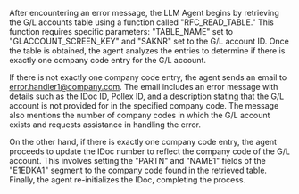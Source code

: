 After encountering an error message, the LLM Agent begins by retrieving the G/L accounts table using a function called "RFC_READ_TABLE." This function requires specific parameters: "TABLE_NAME" set to "GLACCOUNT_SCREEN_KEY" and "SAKNR" set to the G/L account ID. Once the table is obtained, the agent analyzes the entries to determine if there is exactly one company code entry for the G/L account.

If there is not exactly one company code entry, the agent sends an email to error.handler1@company.com. The email includes an error message with details such as the IDoc ID, Pollex ID, and a description stating that the G/L account is not provided for in the specified company code. The message also mentions the number of company codes in which the G/L account exists and requests assistance in handling the error.

On the other hand, if there is exactly one company code entry, the agent proceeds to update the IDoc number to reflect the company code of the G/L account. This involves setting the "PARTN" and "NAME1" fields of the "E1EDKA1" segment to the company code found in the retrieved table. Finally, the agent re-initializes the IDoc, completing the process.